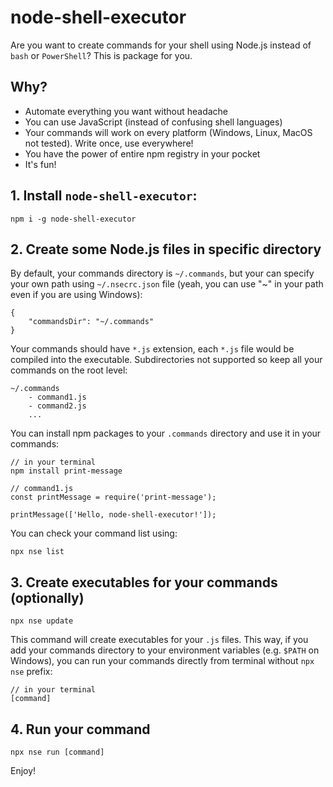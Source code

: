 # node-shell-executor

Are you want to create commands for your shell using Node.js instead of `bash` or `PowerShell`? This is package for you.

## Why?

- Automate everything you want without headache
- You can use JavaScript (instead of confusing shell languages)
- Your commands will work on every platform (Windows, Linux, MacOS not tested). Write once, use everywhere!
- You have the power of entire npm registry in your pocket
- It's fun!

## 1. Install `node-shell-executor`:

```
npm i -g node-shell-executor
```

## 2. Create some Node.js files in specific directory

By default, your commands directory is `~/.commands`, but your can specify your own path using `~/.nsecrc.json` file (yeah, you can use "~" in your path even if you are using Windows):

```
{
    "commandsDir": "~/.commands"
}
```

Your commands should have `*.js` extension, each `*.js` file would be compiled into the executable. Subdirectories not supported so keep all your commands on the root level:

```
~/.commands
    - command1.js
    - command2.js
    ...
```

You can install npm packages to your `.commands` directory and use it in your commands:

```
// in your terminal
npm install print-message

// command1.js
const printMessage = require('print-message');
 
printMessage(['Hello, node-shell-executor!']);
```

You can check your command list using:

```
npx nse list
```

## 3. Create executables for your commands (optionally)

```
npx nse update
```

This command will create executables for your `.js` files. This way, if you add your commands directory to your environment variables (e.g. `$PATH` on Windows), you can run your commands directly from terminal without `npx nse` prefix:

```
// in your terminal
[command]
```
## 4. Run your command

```
npx nse run [command]
```

Enjoy!
